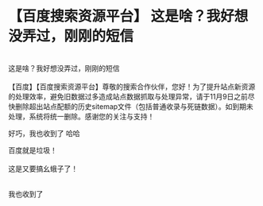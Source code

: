 # 【百度搜索资源平台】 这是啥？我好想没弄过，刚刚的短信


<br />
这是啥？我好想没弄过，刚刚的短信<br />
<br />
【百度】【百度搜索资源平台】尊敬的搜索合作伙伴，您好！为了提升站点新资源的处理效率，避免旧数据过多造成站点数据抓取与处理异常，请于11月9日之前尽快删除超出站点配额的历史sitemap文件（包括普通收录与死链数据）。如到期未处理，系统将统一删除。感谢您的关注与支持！

好巧，我也收到了 哈哈

百度就是垃圾！<br />
<br />
这是又要搞幺蛾子了！<br />
<br />
<img src="static/image/smiley/default/lol.gif" smilieid="12" border="0" alt="" /><img src="static/image/smiley/default/lol.gif" smilieid="12" border="0" alt="" /><img src="static/image/smiley/default/lol.gif" smilieid="12" border="0" alt="" />

我也收到了
